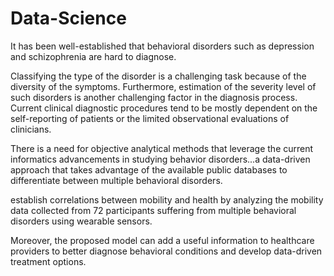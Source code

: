 # Data-Science
It has been well-established that behavioral disorders
such as depression and schizophrenia are hard to diagnose.

Classifying the type of the disorder is a challenging task because
of the diversity of the symptoms. Furthermore, estimation of the
severity level of such disorders is another challenging factor in
the diagnosis process. Current clinical diagnostic procedures tend
to be mostly dependent on the self-reporting of patients or the
limited observational evaluations of clinicians. 

There is a
need for objective analytical methods that leverage the current
informatics advancements in studying behavior disorders...a
data-driven approach that takes advantage of the available public
databases to differentiate between multiple behavioral disorders.

establish correlations between mobility and health by analyzing
the mobility data collected from 72 participants suffering from
multiple behavioral disorders using wearable sensors. 

Moreover, the proposed model can add a useful information to
healthcare providers to better diagnose behavioral conditions and
develop data-driven treatment options.
